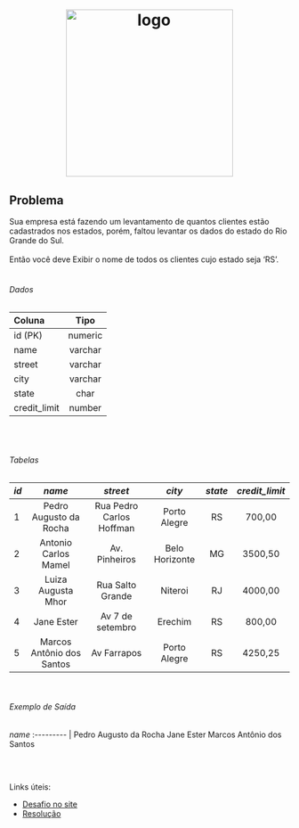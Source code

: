 <a href="https://github.com/MonHardy/" target="_blank"><div align="center"><h1><img alt="logo" src="https://user-images.githubusercontent.com/85580881/180074988-edb2c39a-4004-498e-8610-03d62b6667e4.png" width="300px"/> </h1></div></a>
<h2>Problema</h2>
Sua empresa está fazendo um levantamento de quantos clientes estão cadastrados nos estados, porém, faltou levantar os dados do estado do Rio Grande do Sul.
<br><br>
Então você deve Exibir o nome de todos os clientes cujo estado seja ‘RS’.
<br><br>
 <h6>Dados</h6>
 
Coluna | Tipo
:--------- | :------: |
id (PK) | numeric |
name | varchar | 
street |	varchar
city |	varchar
state	| char
credit_limit | number

<br><br>
<h6>Tabelas</h6>

*id* | *name* 	| *street* | *city* |	*state*	| *credit_limit*
:--------- | :------: | :------: | :------: | :------: | :------: |
1	| Pedro Augusto da Rocha | Rua Pedro Carlos Hoffman	| Porto Alegre |	RS	| 700,00
2	| Antonio Carlos Mamel | Av. Pinheiros	| Belo Horizonte	| MG	| 3500,50
3	| Luiza Augusta Mhor | Rua Salto Grande	| Niteroi	| RJ	| 4000,00
4	| Jane Ester | Av 7 de setembro | Erechim | RS	| 800,00
5	| Marcos Antônio dos Santos	| Av Farrapos	| Porto Alegre | RS	| 4250,25

<br>

<h6>Exemplo de Saída</h6>

*name*
:--------- |
Pedro Augusto da Rocha
Jane Ester
Marcos Antônio dos Santos

<br>

##
Links úteis:
- [Desafio no site](https://www.beecrowd.com.br/judge/pt/problems/view/2602)
- [Resolução](https://github.com/MonHardy/beecrowd/blob/main/SQL/2602/2602.sql)
	
